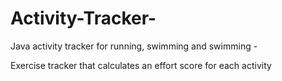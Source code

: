 # Activity-Tracker-
Java activity tracker for running, swimming and swimming - 

Exercise tracker that calculates an effort score for each activity
